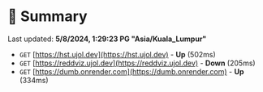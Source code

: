 # 📖 Summary
Last updated: **5/8/2024, 1:29:23 PG "Asia/Kuala_Lumpur"**

- `GET` [https://hst.ujol.dev](https://hst.ujol.dev) - **Up** (502ms)
- `GET` [https://reddviz.ujol.dev](https://reddviz.ujol.dev) - **Down** (205ms)
- `GET` [https://dumb.onrender.com](https://dumb.onrender.com) - **Up** (334ms)
